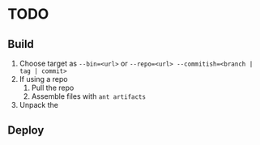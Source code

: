 # TODO

## Build

1. Choose target as `--bin=<url>` or `--repo=<url> --commitish=<branch | tag | commit>`
2. If using a repo
    1. Pull the repo
    2. Assemble files with `ant artifacts`
3. Unpack the

## Deploy
